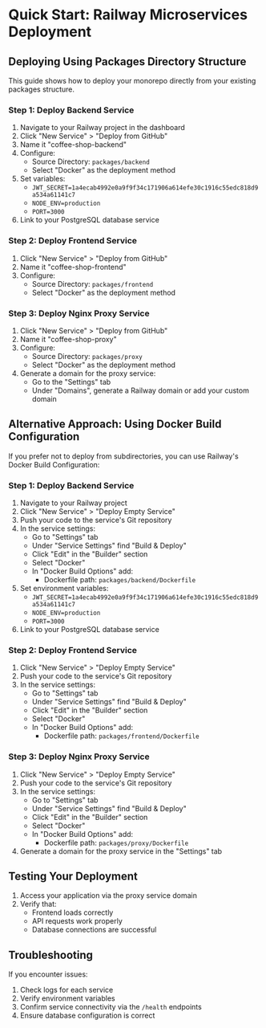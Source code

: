 # Quick Start: Railway Microservices Deployment

## Deploying Using Packages Directory Structure

This guide shows how to deploy your monorepo directly from your existing packages structure.

### Step 1: Deploy Backend Service

1. Navigate to your Railway project in the dashboard
2. Click "New Service" > "Deploy from GitHub" 
3. Name it "coffee-shop-backend"
4. Configure:
   - Source Directory: `packages/backend`
   - Select "Docker" as the deployment method
5. Set variables:
   - `JWT_SECRET=1a4ecab4992e0a9f9f34c171906a614efe30c1916c55edc818d9a534a61141c7`
   - `NODE_ENV=production`
   - `PORT=3000`
6. Link to your PostgreSQL database service

### Step 2: Deploy Frontend Service

1. Click "New Service" > "Deploy from GitHub"
2. Name it "coffee-shop-frontend"
3. Configure:
   - Source Directory: `packages/frontend`
   - Select "Docker" as the deployment method

### Step 3: Deploy Nginx Proxy Service

1. Click "New Service" > "Deploy from GitHub"
2. Name it "coffee-shop-proxy"
3. Configure:
   - Source Directory: `packages/proxy`
   - Select "Docker" as the deployment method
4. Generate a domain for the proxy service:
   - Go to the "Settings" tab
   - Under "Domains", generate a Railway domain or add your custom domain

## Alternative Approach: Using Docker Build Configuration

If you prefer not to deploy from subdirectories, you can use Railway's Docker Build Configuration:

### Step 1: Deploy Backend Service

1. Navigate to your Railway project
2. Click "New Service" > "Deploy Empty Service"
3. Push your code to the service's Git repository
4. In the service settings:
   - Go to "Settings" tab
   - Under "Service Settings" find "Build & Deploy"
   - Click "Edit" in the "Builder" section
   - Select "Docker"
   - In "Docker Build Options" add:
     - Dockerfile path: `packages/backend/Dockerfile`
4. Set environment variables:
   - `JWT_SECRET=1a4ecab4992e0a9f9f34c171906a614efe30c1916c55edc818d9a534a61141c7`
   - `NODE_ENV=production`
   - `PORT=3000`
5. Link to your PostgreSQL database service

### Step 2: Deploy Frontend Service

1. Click "New Service" > "Deploy Empty Service"
2. Push your code to the service's Git repository
3. In the service settings:
   - Go to "Settings" tab
   - Under "Service Settings" find "Build & Deploy"
   - Click "Edit" in the "Builder" section
   - Select "Docker" 
   - In "Docker Build Options" add:
     - Dockerfile path: `packages/frontend/Dockerfile`

### Step 3: Deploy Nginx Proxy Service

1. Click "New Service" > "Deploy Empty Service"
2. Push your code to the service's Git repository
3. In the service settings:
   - Go to "Settings" tab
   - Under "Service Settings" find "Build & Deploy"
   - Click "Edit" in the "Builder" section
   - Select "Docker"
   - In "Docker Build Options" add:
     - Dockerfile path: `packages/proxy/Dockerfile`
4. Generate a domain for the proxy service in the "Settings" tab

## Testing Your Deployment

1. Access your application via the proxy service domain
2. Verify that:
   - Frontend loads correctly
   - API requests work properly
   - Database connections are successful

## Troubleshooting

If you encounter issues:

1. Check logs for each service
2. Verify environment variables
3. Confirm service connectivity via the `/health` endpoints
4. Ensure database configuration is correct 